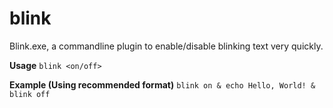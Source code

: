 # blink
Blink.exe, a commandline plugin to enable/disable blinking text very quickly.

**Usage**
``blink <on/off>``

**Example (Using recommended format)**
``blink on & echo Hello, World! & blink off``

